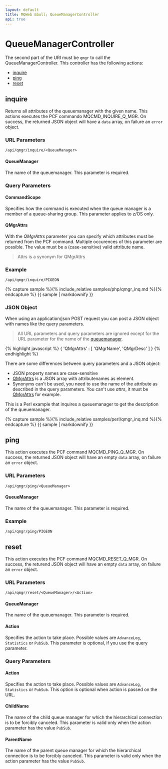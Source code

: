 ```yaml
---
layout: default
title: MQWeb &bull; QueueManagerController
api: true
---
```

QueueManagerController
======================

The second part of the URI must be `qmgr` to call the QueueManagerController.
This controller has the following actions:

+ [inquire](#inquire)
+ [ping](#ping)
+ [reset](#reset)

## <a name="inquire"></a>inquire
Returns all attributes of the queuemanager with the given name. This actions
 executes the PCF commando MQCMD_INQUIRE_Q_MGR. On success, the returned JSON
object will have a `data` array, on failure an `error` object.

### <a name="inquireURL"></a>URL Parameters
`/api/qmgr/inquire/<QueueManager>`

#### <a name="inquireUrlQueueManager"></a>QueueManager
The name of the queuemanager. This parameter is required.

### <a name="inquireQuery"></a>Query Parameters

#### <a name="inquireQueryCommandScope"></a>CommandScope
Specifies how the command is executed when the queue manager is a member of a
queue-sharing group. This parameter applies to z/OS only.

#### <a name="inquireQueryQMgrAttrs"></a>QMgrAttrs
With the *QMgrAttrs* parameter you can specify which attributes must
be returned from the PCF command. Multiple occurences of this parameter are
possible. The value must be a (case-sensitive) valid attribute name.

> Attrs is a synonym for QMgrAttrs

### Example
`/api/qmgr/inquire/PIGEON`

{% capture sample %}{% include_relative samples/php/qmgr_inq.md %}{% endcapture %}
{{ sample | markdownify }}

### <a name="inquireJSON"></a>JSON Object
When using an application/json POST request you can post a JSON object with
names like the query parameters.

> All URL parameters and query parameters are ignored except for the URL
> parameter for the name of the [queuemanager](#inquireUrlQueueManager).

{% highlight javascript %}
{
  'QMgrAttrs' : [
    'QMgrName',
    'QMgrDesc'
  ]
}
{% endhighlight %}

There are some differences between query parameters and a JSON object:

+ JSON property names are case-sensitive
+ [QMgrAttrs](#inquireQueryQMgrAttrs) is a JSON array with attributenames as
  element.
+ Synonyms can't be used, you need to use the name of the attribute
  as described in the query parameters. You can't use *attrs*, it must be
  [QMgrAttrs](#inquireQueryQMgrAttrs) for example.

This is a Perl example that inquires a queuemanager to get the description of
the queuemanager.

{% capture sample %}{% include_relative samples/perl/qmgr_inq.md %}{% endcapture %}
{{ sample | markdownify }}

## <a name="ping"></a>ping
This action executes the PCF command MQCMD_PING_Q_MGR. On success, the returned JSON
object will have an empty `data` array, on failure an `error` object.

### <a name="pingURL"></a>URL Parameters
`/api/qmgr/ping/<QueueManager>`

#### <a name="pingUrlQueueManager"></a>QueueManager
The name of the queuemanager. This parameter is required.

### Example
`/api/qmgr/ping/PIGEON`

## <a name="reset"></a>reset
This action executes the PCF command MQCMD_RESET_Q_MGR. On success, the returend
JSON object will have an empty `data` array, on failure an `error` object.

### <a name="resetURL"></a>URL Parameters
`/api/qmgr/reset/<QueueManager>/<Action>`

#### <a name="resetUrlQueueManager"></a>QueueManager
The name of the queuemanager. This parameter is required.

#### <a name="resetUrlAction"></a>Action
Specifies the action to take place. Possible values are `AdvanceLog`,
`Statistics` or `PubSub`. This parameter is optional, if you use the query
parameter.

### <a name="resetQuery"></a>Query Parameters

#### <a name="resetQueryAction"></a>Action
Specifies the action to take place. Possible values are `AdvanceLog`,
`Statistics` or `PubSub`. This option is optional when action is passed on the
URL.

#### <a name="resetQueryChildName"></a>ChildName
The name of the child queue manager for which the hierarchical connection is to
be forcibly canceled. This parameter is valid only when the action parameter has
the value `PubSub`.

#### <a name="resetQueryParentName"></a>ParentName
The name of the parent queue manager for which the hierarchical connection is to
be forcibly canceled. This parameter is valid only when the action parameter has
the value `PubSub`.
